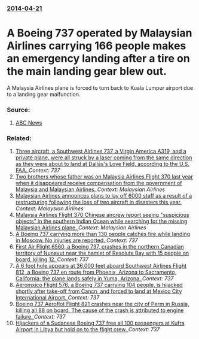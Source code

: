 ### [2014-04-21](/news/2014/04/21/index.md)

# A Boeing 737 operated by Malaysian Airlines carrying 166 people makes an emergency landing after a tire on the main landing gear blew out. 

A Malaysia Airlines plane is forced to turn back to Kuala Lumpur airport due to a landing gear malfunction.


### Source:

1. [ABC News](http://www.abc.net.au/news/2014-04-21/an-malaysia-airlines-jet-makes-safe-emergency-landing-after-gea/5401026)

### Related:

1. [Three aircraft, a Southwest Airlines 737, a Virgin America A319, and a private plane, were all struck  by a laser coming from the same direction as they were about to land at Dallas's Love Field, according to the U.S. FAA. ](/news/2015/11/11/three-aircraft-a-southwest-airlines-737-a-virgin-america-a319-and-a-private-plane-were-all-struck-by-a-laser-coming-from-the-same-direc.md) _Context: 737_
2. [Two brothers whose father was on Malaysia Airlines Flight 370 last year when it disappeared receive compensation from the government of Malaysia and Malaysian Airlines. ](/news/2015/06/2/two-brothers-whose-father-was-on-malaysia-airlines-flight-370-last-year-when-it-disappeared-receive-compensation-from-the-government-of-mala.md) _Context: Malaysian Airlines_
3. [Malaysian Airlines announces plans to lay off 6000 staff as a result of a restructuring following the loss of two aircraft in disasters this year. ](/news/2014/08/29/malaysian-airlines-announces-plans-to-lay-off-6000-staff-as-a-result-of-a-restructuring-following-the-loss-of-two-aircraft-in-disasters-this.md) _Context: Malaysian Airlines_
4. [Malaysia Airlines Flight 370:Chinese aircrew report seeing "suspicious objects" in the southern Indian Ocean while searching for the missing Malaysian Airlines plane. ](/news/2014/03/24/malaysia-airlines-flight-370-pchinese-aircrew-report-seeing-suspicious-objects-in-the-southern-indian-ocean-while-searching-for-the-missin.md) _Context: Malaysian Airlines_
5. [A Boeing 737 carrying more than 130 people catches fire while landing in Moscow. No injuries are reported. ](/news/2013/05/18/a-boeing-737-carrying-more-than-130-people-catches-fire-while-landing-in-moscow-no-injuries-are-reported.md) _Context: 737_
6. [First Air Flight 6560, a Boeing 737, crashes in the northern Canadian territory of Nunavut near the hamlet of Resolute Bay with 15 people on board, killing 12. ](/news/2011/08/20/first-air-flight-6560-a-boeing-737-crashes-in-the-northern-canadian-territory-of-nunavut-near-the-hamlet-of-resolute-bay-with-15-people-on.md) _Context: 737_
7. [A 6 foot hole appears at 36,000 feet aboard Southwest Airlines Flight 812, a Boeing 737 en route from Phoenix, Arizona to Sacramento, California; the plane lands safely in Yuma, Arizona. ](/news/2011/04/1/a-6-foot-hole-appears-at-36-000-feet-aboard-southwest-airlines-flight-812-a-boeing-737-en-route-from-phoenix-arizona-to-sacramento-califo.md) _Context: 737_
8. [ Aeromxico Flight 576, a Boeing 737 carrying 104 people, is hijacked shortly after take-off from Cancn, and forced to land at Mexico City International Airport. ](/news/2009/09/9/aeromexico-flight-576-a-boeing-737-carrying-104-people-is-hijacked-shortly-after-take-off-from-cancun-and-forced-to-land-at-mexico-city.md) _Context: 737_
9. [ Boeing 737 Aeroflot Flight 821 crashes near the city of Perm in Russia, killing all 88 on board.  The cause of the crash is attributed to engine failure.  ](/news/2008/09/14/boeing-737-aeroflot-flight-821-crashes-near-the-city-of-perm-in-russia-killing-all-88-on-board-the-cause-of-the-crash-is-attributed-to-e.md) _Context: 737_
10. [ Hijackers of a Sudanese Boeing 737 free all 100 passengers at Kufra Airport in Libya but hold on to the flight crew. ](/news/2008/08/27/hijackers-of-a-sudanese-boeing-737-free-all-100-passengers-at-kufra-airport-in-libya-but-hold-on-to-the-flight-crew.md) _Context: 737_
